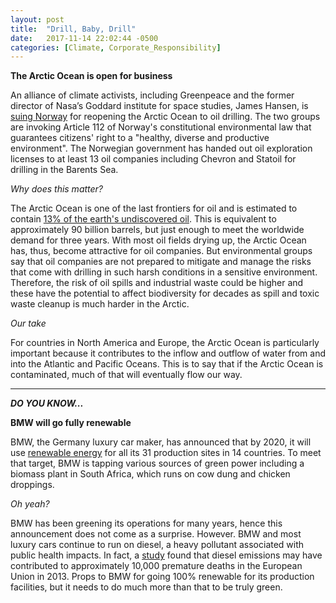 ```yaml
---
layout: post
title:  "Drill, Baby, Drill"
date:   2017-11-14 22:02:44 -0500
categories: [Climate, Corporate_Responsibility]
---
```


**The Arctic Ocean is open for business**

An alliance of climate activists, including Greenpeace and the former director of Nasa’s Goddard institute for space studies, James Hansen, is [suing Norway](https://www.theguardian.com/environment/2016/oct/18/norway-faces-climate-lawsuit-over-oil-exploration-plans) for reopening the Arctic Ocean to oil drilling. The two groups are invoking Article 112 of Norway's constitutional environmental law that guarantees citizens' right to a "healthy, diverse and productive environment". The Norwegian government has handed out oil exploration licenses to at least 13 oil companies including Chevron and Statoil for drilling in the Barents Sea.

*Why does this matter?*

The Arctic Ocean is one of the last frontiers for oil and is estimated to contain [13% of the earth's undiscovered oil](http://www.greenpeace.org/international/en/campaigns/climate-change/arctic-impacts/The-dangers-of-Arctic-oil/). This is equivalent to approximately 90 billion barrels, but just enough to meet the worldwide demand for three years. With most oil fields drying up, the Arctic Ocean has, thus, become attractive for oil companies. But environmental groups say that oil companies are not prepared to mitigate and manage the risks that come with drilling in such harsh conditions in a sensitive environment. Therefore, the risk of oil spills and industrial waste could be higher and these have the potential to affect biodiversity for decades as spill and toxic waste cleanup is much harder in the Arctic.

*Our take*

For countries in North America and Europe, the Arctic Ocean is particularly important because it contributes to the inflow and outflow of water from and into the Atlantic and Pacific Oceans. This is to say that if the Arctic Ocean is contaminated, much of that will eventually flow our way.

* * *

***DO YOU KNOW...***

**BMW will go fully renewable**

BMW, the Germany luxury car maker, has announced that by 2020, it will use [renewable energy](https://www.bloomberg.com/news/articles/2017-11-14/bmw-dumps-coal-for-cow-pies-in-pledge-for-100-renewable-power) for all its 31 production sites in 14 countries. To meet that target, BMW is tapping various sources of green power including a biomass plant in South Africa, which runs on cow dung and chicken droppings.

*Oh yeah?*

BMW has been greening its operations for many years, hence this announcement does not come as a surprise. However. BMW and most luxury cars continue to run on diesel, a heavy pollutant associated with public health impacts. In fact, a [study](http://pure.iiasa.ac.at/14823/) found that diesel emissions may have contributed to approximately 10,000 premature deaths in the European Union in 2013. Props to BMW for going 100% renewable for its production facilities, but it needs to do much more than that to be truly green.
